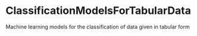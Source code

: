 # ClassificationModelsForTabularData
Machine learning models for the classification of data given in tabular form
